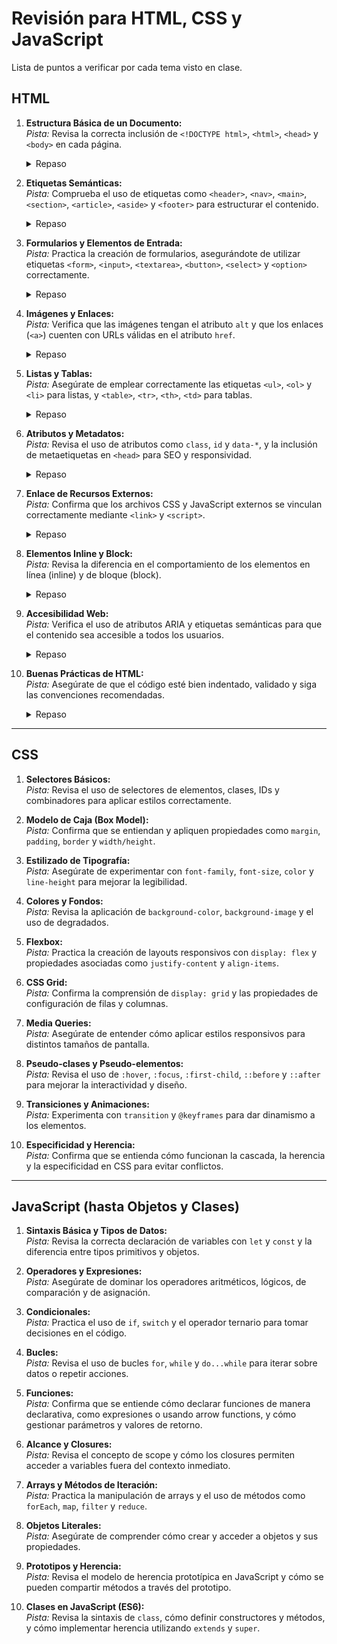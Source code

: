 # Revisión para HTML, CSS y JavaScript

Lista de puntos a verificar por cada tema visto en clase.

## HTML

1.  **Estructura Básica de un Documento:**  
    _Pista:_ Revisa la correcta inclusión de `<!DOCTYPE html>`, `<html>`, `<head>` y `<body>` en cada página.

    <details>
       <summary>Repaso</summary>

    - `<!DOCTYPE html>`: etiqueta que determina la versión de HTML en el documento.
    - `<html>`: etiqueta que envuelve todo el documento HTML.
    - `<head>`: etiqueta de encabezado -> contiene título, importaciones y metadatos.
    - `<body>`: etiqueta del cuerpo del documento -> contuiene el contenido principal que se ve en la página.

    </details>

2.  **Etiquetas Semánticas:**  
    _Pista:_ Comprueba el uso de etiquetas como `<header>`, `<nav>`, `<main>`, `<section>`, `<article>`, `<aside>` y `<footer>` para estructurar el contenido.

    <details>
       <summary>Repaso</summary>

    -`<header>`: etiqueta cabecera -> parte superior de una sección o documento.

    -`<nav>`: etiqueta semántica para enlaces de navegación

    -`<main>`: etiqueta de contenido principal de una sección -`<section>`: etiqueta de sección de una página -> contiene más elementos organizados

    -`<article>`: un artículo es un elemento independiente que se puede repetir en unas sección

    -`<aside>`: sidebar o barra lateral de una sección o documento

    -`<footer>`: pie de página -> parte inferior de sección o documento

    </details>

3.  **Formularios y Elementos de Entrada:**  
    _Pista:_ Practica la creación de formularios, asegurándote de utilizar etiquetas `<form>`, `<input>`, `<textarea>`, `<button>`, `<select>` y `<option>` correctamente.

    <details>
       <summary>Repaso</summary>

    - `<form>`: etiqueta para crear formularios

    - `<input>`: etiqueta para crear elementos de entrada

    - `<textarea>`: etiqueta para crear elementos de entrada de texto

    - `<button>`: etiqueta para crear botones

    - `<select>`: etiqueta para crear elementos de selección -> option

    - `<option>`: etiqueta para crear opciones de selección dentro de select

    </details>

4.  **Imágenes y Enlaces:**  
    _Pista:_ Verifica que las imágenes tengan el atributo `alt` y que los enlaces (`<a>`) cuenten con URLs válidas en el atributo `href`.

    <details>
       <summary>Repaso</summary>

      - `<img>`: etiqueta de imagen en HTML

      - `<alt>`: texto alternativo de un campo img

      - `href`:  atributo con la ubicación del recurso (local, relativo o absoluto)

      - `<a>`: etiqueta de enlace en HTML

    </details>

5.  **Listas y Tablas:**  
    _Pista:_ Asegúrate de emplear correctamente las etiquetas `<ul>`, `<ol>` y `<li>` para listas, y `<table>`, `<tr>`, `<th>`, `<td>` para tablas.

    <details>
       <summary>Repaso</summary>

      - `<ul>`: etiqueta de listas no ordenadas (unordered)

      - `<ol>`: etiqueta de listas ordenadas (por defecto numeradas con dígitos)

      - `<li>`: elemento de listas (list item)

      - `<table>`: etiqueta para crear tablas

      - `<tr>`: etiqueta para crear filas de tablas

      - `<th>`: etiqueta para crear encabezados de tablas

      - `<td>`: etiqueta para crear celdas de tablas

    </details>

6.  **Atributos y Metadatos:**  
    _Pista:_ Revisa el uso de atributos como `class`, `id` y `data-*`, y la inclusión de metaetiquetas en `<head>` para SEO y responsividad.

    <details>
       <summary>Repaso</summary>

      - `class`: Atributo para aplicar estilos a un elemento

      - `id`: Atributo para identificar un elemento

      - `data-*`: Atributo para almacenar metadatos

      - `<meta>`: Etiqueta para incluir metadatos en el `<head>`
      
      - `<link>`: Etiqueta para vincular archivos CSS externos

    </details>

7.  **Enlace de Recursos Externos:**  
    _Pista:_ Confirma que los archivos CSS y JavaScript externos se vinculan correctamente mediante `<link>` y `<script>`.

    <details>
       <summary>Repaso</summary>

      - `<link>`: Etiqueta para vincular archivos CSS Externos

      - `<script>`: Etiqueta para incluir código JavaScript

    </details>

8.  **Elementos Inline y Block:**  
    _Pista:_ Revisa la diferencia en el comportamiento de los elementos en línea (inline) y de bloque (block).

    <details>
       <summary>Repaso</summary>

      - `<div>`: Elemento de bloque

      - `<span>`: Elemento de inline

      - `<p>`: Elemento de bloque

      - `<h1>`: Elemento de bloque

      - etc.

    </details>

9.  **Accesibilidad Web:**  
    _Pista:_ Verifica el uso de atributos ARIA y etiquetas semánticas para que el contenido sea accesible a todos los usuarios.

    <details>
       <summary>Repaso</summary>

      - `aria-label: Atributo para etiquetas de imagen

      - `alt`: Atributo para etiquetas de imagen

      - `role`: Atributo para etiquetas de imagen

    </details>

10. **Buenas Prácticas de HTML:**  
     _Pista:_ Asegúrate de que el código esté bien indentado, validado y siga las convenciones recomendadas.

     <details>
       <summary>Repaso</summary>

      - Cerrar bien las Etiquetas

      - Indentar para mejorar la legibilidad

      ![wait for it](image.png)

      - _Get gud, chad._ (practicar, practicar y -- wait for it -- practicar!)

       </summary>
    </details>

---

## CSS

1. **Selectores Básicos:**  
   _Pista:_ Revisa el uso de selectores de elementos, clases, IDs y combinadores para aplicar estilos correctamente.

2. **Modelo de Caja (Box Model):**  
   _Pista:_ Confirma que se entiendan y apliquen propiedades como `margin`, `padding`, `border` y `width/height`.

3. **Estilizado de Tipografía:**  
   _Pista:_ Asegúrate de experimentar con `font-family`, `font-size`, `color` y `line-height` para mejorar la legibilidad.

4. **Colores y Fondos:**  
   _Pista:_ Revisa la aplicación de `background-color`, `background-image` y el uso de degradados.

5. **Flexbox:**  
   _Pista:_ Practica la creación de layouts responsivos con `display: flex` y propiedades asociadas como `justify-content` y `align-items`.

6. **CSS Grid:**  
   _Pista:_ Confirma la comprensión de `display: grid` y las propiedades de configuración de filas y columnas.

7. **Media Queries:**  
   _Pista:_ Asegúrate de entender cómo aplicar estilos responsivos para distintos tamaños de pantalla.

8. **Pseudo-clases y Pseudo-elementos:**  
   _Pista:_ Revisa el uso de `:hover`, `:focus`, `:first-child`, `::before` y `::after` para mejorar la interactividad y diseño.

9. **Transiciones y Animaciones:**  
   _Pista:_ Experimenta con `transition` y `@keyframes` para dar dinamismo a los elementos.

10. **Especificidad y Herencia:**  
    _Pista:_ Confirma que se entienda cómo funcionan la cascada, la herencia y la especificidad en CSS para evitar conflictos.

---

## JavaScript (hasta Objetos y Clases)

1. **Sintaxis Básica y Tipos de Datos:**  
   _Pista:_ Revisa la correcta declaración de variables con `let` y `const` y la diferencia entre tipos primitivos y objetos.

2. **Operadores y Expresiones:**  
   _Pista:_ Asegúrate de dominar los operadores aritméticos, lógicos, de comparación y de asignación.

3. **Condicionales:**  
   _Pista:_ Practica el uso de `if`, `switch` y el operador ternario para tomar decisiones en el código.

4. **Bucles:**  
   _Pista:_ Revisa el uso de bucles `for`, `while` y `do...while` para iterar sobre datos o repetir acciones.

5. **Funciones:**  
   _Pista:_ Confirma que se entiende cómo declarar funciones de manera declarativa, como expresiones o usando arrow functions, y cómo gestionar parámetros y valores de retorno.

6. **Alcance y Closures:**  
   _Pista:_ Revisa el concepto de scope y cómo los closures permiten acceder a variables fuera del contexto inmediato.

7. **Arrays y Métodos de Iteración:**  
   _Pista:_ Practica la manipulación de arrays y el uso de métodos como `forEach`, `map`, `filter` y `reduce`.

8. **Objetos Literales:**  
   _Pista:_ Asegúrate de comprender cómo crear y acceder a objetos y sus propiedades.

9. **Prototipos y Herencia:**  
   _Pista:_ Revisa el modelo de herencia prototípica en JavaScript y cómo se pueden compartir métodos a través del prototipo.

10. **Clases en JavaScript (ES6):**  
    _Pista:_ Revisa la sintaxis de `class`, cómo definir constructores y métodos, y cómo implementar herencia utilizando `extends` y `super`.
